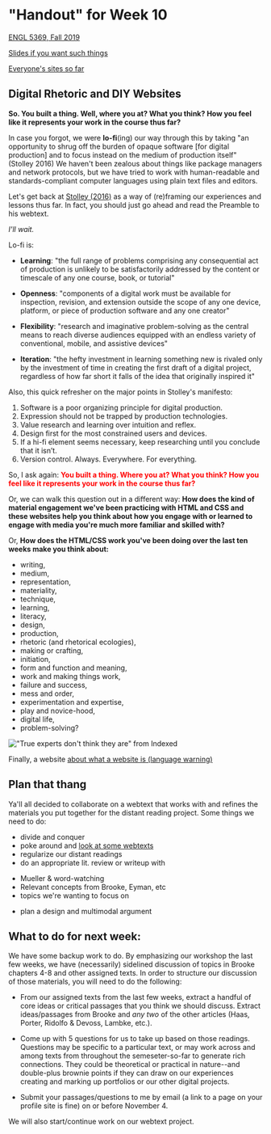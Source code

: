 # "Handout" for Week 10

[ENGL 5369, Fall 2019](calendar.html)

[Slides if you want such things](https://docs.google.com/presentation/d/e/2PACX-1vRufA94YIvpbFkJ2K591QOVPqCeLM5nAcGgkbJ0uiCuOgYeWh5OUR1FXmLTWgReyHFb8yPoLY4kWyb5/pub?start=false&loop=false&delayms=3000)

[Everyone's sites so far](fambly)

## Digital Rhetoric and DIY Websites

**So. You built a thing. Well, where you at? What you think? How you feel like it represents your work in the course thus far?**

In case you forgot, we were **lo-fi**(ing) our way through this by taking "an opportunity to shrug off the burden of opaque software [for digital production] and to focus instead on the medium of production itself" (Stolley 2016) We haven't been zealous about things like package managers and network protocols, but we have tried to work with human-readable and standards-compliant computer languages using plain text files and editors.

Let's get back at [Stolley (2016)](http://kairos.technorhetoric.net/20.2/inventio/stolley/) as a way of (re)framing our experiences and lessons thus far. In fact, you should just go ahead and read the Preamble to his webtext.

*I'll wait.*

Lo-fi is:

- **Learning**: "the full range of problems comprising any consequential act of production is unlikely to be satisfactorily addressed by the content or timescale of any one course, book, or tutorial"

- **Openness**: "components of a digital work must be available for inspection, revision, and extension outside the scope of any one device, platform, or piece of production software and any one creator"

- **Flexibility**: "research and imaginative problem-solving as the central means to reach diverse audiences equipped with an endless variety of conventional, mobile, and assistive devices"

- **Iteration**: "the hefty investment in learning something new is rivaled only by the investment of time in creating the first draft of a digital project, regardless of how far short it falls of the idea that originally inspired it"


Also, this quick refresher on the major points in Stolley's manifesto:

1. Software is a poor organizing principle for digital production.
2. Expression should not be trapped by production technologies.
3. Value research and learning over intuition and reflex.
4. Design first for the most constrained users and devices.
5. If a hi-fi element seems necessary, keep researching until you conclude that it isn’t.
6. Version control. Always. Everywhere. For everything.

So, I ask again: <span style="color:red;"> **You built a thing. Where you at? What you think? How you feel like it represents your work in the course thus far?** </span>

Or, we can walk this question out in a different way: **How does the kind of material engagement we've been practicing with HTML and CSS and these websites help you think about how you engage with or learned to engage with media you're much more familiar and skilled with?**

Or, **How does the HTML/CSS work you've been doing over the last ten weeks make you think about:**

 - writing,
 - medium,
 - representation,
 - materiality,
 - technique,
 - learning,
 - literacy,
 - design,
 - production,
 - rhetoric (and rhetorical ecologies),
 - making or crafting,
 - initiation,
 - form and function and meaning,
 - work and making things work,
 - failure and success,
 - mess and order,
 - experimentation and expertise,
 - play and novice-hood,
 - digital life,
 - problem-solving?

!["True experts don't think they are" from Indexed](https://thisisindexed.com/wp-content/uploads/2019/07/card6164-1024x625.jpg)

Finally, a website [about what a website is (language warning)](https://motherfuckingwebsite.com/)

## Plan that thang

Ya'll all decided to collaborate on a webtext that works with and refines the materials you put together for the distant reading project. Some things we need to do:

* divide and conquer
* poke around and [look at some webtexts](http://kairos.technorhetoric.net/)
* regularize our distant readings
* do an appropriate lit. review or writeup with  
 - Mueller & word-watching
 - Relevant concepts from Brooke, Eyman, etc
 - topics we're wanting to focus on
* plan a design and multimodal argument

## What to do for next week:

We have some backup work to do. By emphasizing our workshop the last few weeks, we have (necessarily) sidelined discussion of topics in Brooke chapters 4-8 and other assigned texts. In order to structure our discussion of those materials, you will need to do the following:
  - From our assigned texts from the last few weeks, extract a handful of core ideas or critical passages that you think we should discuss. Extract ideas/passages from Brooke and *any two* of the other articles (Haas, Porter, Ridolfo & Devoss, Lambke, etc.).

  - Come up with 5 questions for us to take up based on those readings. Questions may be specific to a particular text, or may work across and among texts from throughout the semeseter-so-far to generate rich connections. They could be theoretical or practical in nature--and double-plus brownie points if they can draw on our experiences creating and marking up portfolios or our other digital projects.

  - Submit your passages/questions to me by email (a link to a page on your profile site is fine) on or before November 4.

We will also start/continue work on our webtext project.
